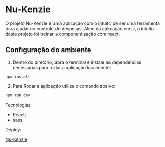 # Nu-Kenzie

O projeto Nu-Kenzie é uma aplicação com o intuito de ser uma ferramenta para ajudar no controle de despesas.
Alem da aplicação em si, o intuito deste projeto foi treinar a componentização com react.

<h2>Configuração do ambiente</h2>

1. Dentro do diretório, abra o terminal e instale as dependências necessárias para rodar a aplicação localmente:

```shell
npm install
```

2. Para Rodar a aplicação utilize o comando abaixo:

```shell
npm run dev
```

Tecnologias:
- React;
- sass.

Deploy:

[Nu-Kenzie](https://react-entrega-s1-nu-kenzie-miguel-lucio.vercel.app/)
